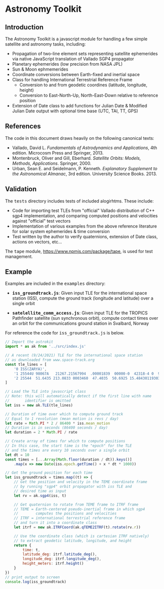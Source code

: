# **Astronomy Toolkit**

## **Introduction**

The Astronomy Toolkit is a javascript module for handling a few simple satellite and astronomy tasks, including:

* Propagation of two-line element sets representing satellite ephemerides via native JavaScript translation of Vallado SGP4 propagator
* Planetary ephemerides (low precision from NASA JPL)
* Sun & Moon ephmemerides
* Coordinate conversions between Earth-fixed and inertial space
* Class for handling International Terrestrial Reference Frame
    * Conversion to and from geodetic coordines (latitude, longitude, height)
    * Conversion to East-North-Up, North-East-Down relative to reference position
* Extension of Date class to add functions for Julian Date & Modified Julian Date output with optional time base (UTC, TAI, TT, GPS)

## **References**

The code in this document draws heavily on the following canonical texts:

* Vallado, David L.  *Fundamentals of Astrodynamics and Applications*, 4th edition. Microcosm Press and Springer, 2013.
* Montenbruck, Oliver and Gill, Eberhard. *Satellite Orbits: Models, Methods, Applications*.  Springer, 2000.
* Urban, Sean E. and Seidelmann, P. Kenneth. *Explanatory Supplement to the Astronomical Almanac*, 3rd edition.  University Science Books.  2013.

## **Validation**

The <tt>tests</tt> directory includes tests of included alogirhtms.  These include:

* Code for importing test TLEs from "official" Vallado distribution of C++ sgp4 implementation, and comparing computed positions and velocities against "official" test vectors 
* Implementation of various examples from the above reference literature for solar system ephemerides & time conversion
* Test written by the author to verify quaternions, extension of Date class, actions on vectors, etc...

The <tt>tape</tt> module, https://www.npmjs.com/package/tape, is used for test management.

## **Example** 

Examples are included in the <tt>examples</tt> directory:
* **<tt>iss_groundtrack.js</tt>**: Given input TLE for the international space station (ISS), compute the ground track (longitude and latitude) over a single orbit

* **<tt>satelellite_comm_access.js</tt>**: Given input TLE for the TROPICS Pathfinder satellite (sun synchronous orbit), compute contact times over an orbit for the communications ground station in Svalbard, Norway

For reference the code for <tt>iss_groundtrack.js</tt> is below.

```js
// Import the astrokit
import * as ak from '../src/index.js'

// A recent (9/24/2021) TLE for the international space station
// as downloaded from www.space-track.org
const tle_lines = [
    '0 ISS(ZARYA)',
    '1 25544U 98067A   21267.21567994  .00001839  00000-0  42318-4 0  9994',
    '2 25544  51.6435 213.0833 0003460  47.4035  50.6925 15.48430119303944',
]

// Load the TLE into javascript class
// Note: this will automatically detect if the first line with name 
//       identifier is omitted
let iss = new ak.TLE(tle_lines)

// Duration of time over which to compute ground track
// Equal to 1 revolution (mean motion is revs / day)
let rate = Math.PI * 2 / 86400 * iss.mean_motion
// Duration is in seconds (86400 seconds / day)
let duration = 2 * Math.PI / rate

// Create array of times for which to compute positions
// In this case, the start time is the "epoch" for the TLE
// and the times are every 10 seconds over a single orbit
let dt = 10
const times = [...Array(Math.floor(duration / dt)).keys()]
    .map(x => new Date(iss.epoch.getTime() + x * dt * 1000))

// Get the ground position for each time
let iss_groundtrack = times.map((t) => {
    // Get the position and velocity in the TEME coordinate frame
    // by running "sgp4" orbit propagator with iss TLE and
    // desired time as input
    let rv = ak.sgp4(iss, t)

    // Get quaternion to rotate from TEME frame to ITRF frame
    // TEME = Earth-centered pseudo-inertial frame in which sgp4
    //        computes the positions and velocities
    // ITRF = international terrestrial reference frame
    // and turn it into a coordinate class
    let itrf = new ak.ITRFCoord(ak.qTEME2ITRF(t).rotate(rv.r))

    // Use the coordinate class (which is cartesian ITRF natively)
    // to extract geodetic latitude, longitude, and height
    return {
        time: t,
        latitude_deg: itrf.latitude_deg(),
        longitude_deg: itrf.longitude_deg(),
        height_meters: itrf.height()
    }
})
// print output to screen
console.log(iss_groundtrack)
```